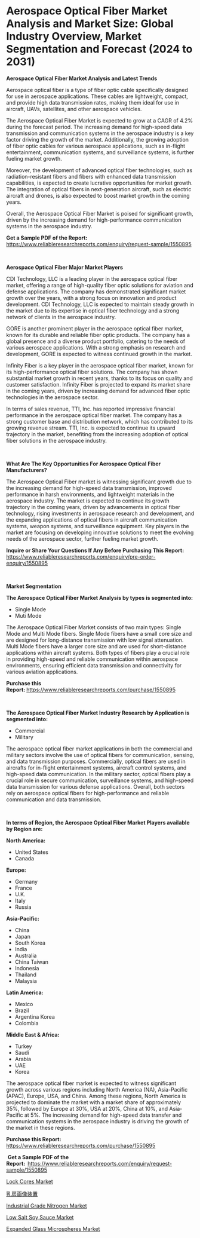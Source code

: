 <p><h1>Aerospace Optical Fiber Market Analysis and Market Size: Global Industry Overview, Market Segmentation and Forecast (2024 to 2031)</h1></p><p><strong>Aerospace Optical Fiber Market Analysis and Latest Trends</strong></p>
<p><p>Aerospace optical fiber is a type of fiber optic cable specifically designed for use in aerospace applications. These cables are lightweight, compact, and provide high data transmission rates, making them ideal for use in aircraft, UAVs, satellites, and other aerospace vehicles.</p><p>The Aerospace Optical Fiber Market is expected to grow at a CAGR of 4.2% during the forecast period. The increasing demand for high-speed data transmission and communication systems in the aerospace industry is a key factor driving the growth of the market. Additionally, the growing adoption of fiber optic cables for various aerospace applications, such as in-flight entertainment, communication systems, and surveillance systems, is further fueling market growth.</p><p>Moreover, the development of advanced optical fiber technologies, such as radiation-resistant fibers and fibers with enhanced data transmission capabilities, is expected to create lucrative opportunities for market growth. The integration of optical fibers in next-generation aircraft, such as electric aircraft and drones, is also expected to boost market growth in the coming years.</p><p>Overall, the Aerospace Optical Fiber Market is poised for significant growth, driven by the increasing demand for high-performance communication systems in the aerospace industry.</p></p>
<p><strong>Get a Sample PDF of the Report:&nbsp;</strong> <a href="https://www.reliableresearchreports.com/enquiry/request-sample/1550895">https://www.reliableresearchreports.com/enquiry/request-sample/1550895</a></p>
<p>&nbsp;</p>
<p><strong>Aerospace Optical Fiber Major Market Players</strong></p>
<p><p>CDI Technology, LLC is a leading player in the aerospace optical fiber market, offering a range of high-quality fiber optic solutions for aviation and defense applications. The company has demonstrated significant market growth over the years, with a strong focus on innovation and product development. CDI Technology, LLC is expected to maintain steady growth in the market due to its expertise in optical fiber technology and a strong network of clients in the aerospace industry.</p><p>GORE is another prominent player in the aerospace optical fiber market, known for its durable and reliable fiber optic products. The company has a global presence and a diverse product portfolio, catering to the needs of various aerospace applications. With a strong emphasis on research and development, GORE is expected to witness continued growth in the market.</p><p>Infinity Fiber is a key player in the aerospace optical fiber market, known for its high-performance optical fiber solutions. The company has shown substantial market growth in recent years, thanks to its focus on quality and customer satisfaction. Infinity Fiber is projected to expand its market share in the coming years, driven by increasing demand for advanced fiber optic technologies in the aerospace sector.</p><p>In terms of sales revenue, TTI, Inc. has reported impressive financial performance in the aerospace optical fiber market. The company has a strong customer base and distribution network, which has contributed to its growing revenue stream. TTI, Inc. is expected to continue its upward trajectory in the market, benefiting from the increasing adoption of optical fiber solutions in the aerospace industry.</p></p>
<p>&nbsp;</p>
<p><strong>What Are The Key Opportunities For Aerospace Optical Fiber Manufacturers?</strong></p>
<p><p>The Aerospace Optical Fiber market is witnessing significant growth due to the increasing demand for high-speed data transmission, improved performance in harsh environments, and lightweight materials in the aerospace industry. The market is expected to continue its growth trajectory in the coming years, driven by advancements in optical fiber technology, rising investments in aerospace research and development, and the expanding applications of optical fibers in aircraft communication systems, weapon systems, and surveillance equipment. Key players in the market are focusing on developing innovative solutions to meet the evolving needs of the aerospace sector, further fueling market growth.</p></p>
<p><strong>Inquire or Share Your Questions If Any Before Purchasing This Report:</strong> <a href="https://www.reliableresearchreports.com/enquiry/pre-order-enquiry/1550895">https://www.reliableresearchreports.com/enquiry/pre-order-enquiry/1550895</a></p>
<p>&nbsp;</p>
<p><strong>Market Segmentation</strong></p>
<p><strong>The Aerospace Optical Fiber Market Analysis by types is segmented into:</strong></p>
<p><ul><li>Single Mode</li><li>Muti Mode</li></ul></p>
<p><p>The Aerospace Optical Fiber Market consists of two main types: Single Mode and Multi Mode fibers. Single Mode fibers have a small core size and are designed for long-distance transmission with low signal attenuation. Multi Mode fibers have a larger core size and are used for short-distance applications within aircraft systems. Both types of fibers play a crucial role in providing high-speed and reliable communication within aerospace environments, ensuring efficient data transmission and connectivity for various aviation applications.</p></p>
<p><strong>Purchase this Report:&nbsp;</strong><a href="https://www.reliableresearchreports.com/purchase/1550895">https://www.reliableresearchreports.com/purchase/1550895</a></p>
<p>&nbsp;</p>
<p><strong>The Aerospace Optical Fiber Market Industry Research by Application is segmented into:</strong></p>
<p><ul><li>Commercial</li><li>Military</li></ul></p>
<p><p>The aerospace optical fiber market applications in both the commercial and military sectors involve the use of optical fibers for communication, sensing, and data transmission purposes. Commercially, optical fibers are used in aircrafts for in-flight entertainment systems, aircraft control systems, and high-speed data communication. In the military sector, optical fibers play a crucial role in secure communication, surveillance systems, and high-speed data transmission for various defense applications. Overall, both sectors rely on aerospace optical fibers for high-performance and reliable communication and data transmission.</p></p>
<p>&nbsp;</p>
<p><strong>In terms of Region, the Aerospace Optical Fiber Market Players available by Region are:</strong></p>
<p>
    <p> <strong> North America: </strong>
        <ul>
            <li>United States</li>
            <li>Canada</li>
        </ul>
        </p> 
    <p> <strong> Europe: </strong>
        <ul>
            <li>Germany</li>
            <li>France</li>
            <li>U.K.</li>
            <li>Italy</li>
            <li>Russia</li>
        </ul>
        </p> 
    <p> <strong> Asia-Pacific: </strong>
        <ul>
            <li>China</li>
            <li>Japan</li>
            <li>South Korea</li>
            <li>India</li>
            <li>Australia</li>
            <li>China Taiwan</li>
            <li>Indonesia</li>
            <li>Thailand</li>
            <li>Malaysia</li>
        </ul>
        </p> 
    <p> <strong> Latin America: </strong>
        <ul>
            <li>Mexico</li>
            <li>Brazil</li>
            <li>Argentina Korea</li>
            <li>Colombia</li>
        </ul>
        </p> 
    <p> <strong> Middle East & Africa: </strong>
        <ul>
            <li>Turkey</li>
            <li>Saudi</li>
            <li>Arabia</li>
            <li>UAE</li>
            <li>Korea</li>
        </ul>
    </p>
    </p>
<p><p>The aerospace optical fiber market is expected to witness significant growth across various regions including North America (NA), Asia-Pacific (APAC), Europe, USA, and China. Among these regions, North America is projected to dominate the market with a market share of approximately 35%, followed by Europe at 30%, USA at 20%, China at 10%, and Asia-Pacific at 5%. The increasing demand for high-speed data transfer and communication systems in the aerospace industry is driving the growth of the market in these regions.</p></p>
<p><strong>Purchase this Report: </strong><a href="https://www.reliableresearchreports.com/purchase/1550895">https://www.reliableresearchreports.com/purchase/1550895</a></p>
<p>&nbsp;<strong>Get a Sample PDF of the Report:&nbsp;&nbsp;</strong><a href="https://www.reliableresearchreports.com/enquiry/request-sample/1550895">https://www.reliableresearchreports.com/enquiry/request-sample/1550895</a></p>
<p><strong></strong></p>
<p><p><a href="https://issuu.com/reportprime-2/docs/lock-cores-market-size-2030.pptx">Lock Cores Market</a></p><p><a href="https://github.com/ycmtqqhvk3273/Market-Research-Report-List-1/blob/main/8468839216.md">乳房画像装置</a></p><p><a href="https://github.com/okotobwrhuteie/Market-Research-Report-List-1/blob/main/industrial-grade-nitrogen-market.md">Industrial Grade Nitrogen Market</a></p><p><a href="https://issuu.com/reportprime-2/docs/low-salt-soy-sauce-market-size-2030.pptx">Low Salt Soy Sauce Market</a></p><p><a href="https://github.com/myacatherineblakecaczo9vcsw/Market-Research-Report-List-1/blob/main/expanded-glass-microspheres-market.md">Expanded Glass Microspheres Market</a></p></p>